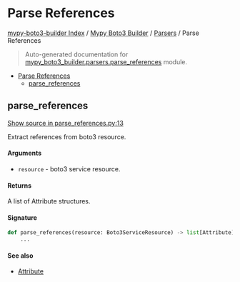 # Parse References

[mypy-boto3-builder Index](../../README.md#mypy-boto3-builder-index) /
[Mypy Boto3 Builder](../index.md#mypy-boto3-builder) /
[Parsers](./index.md#parsers) /
Parse References

> Auto-generated documentation for [mypy_boto3_builder.parsers.parse_references](https://github.com/youtype/mypy_boto3_builder/blob/main/mypy_boto3_builder/parsers/parse_references.py) module.

- [Parse References](#parse-references)
  - [parse_references](#parse_references)

## parse_references

[Show source in parse_references.py:13](https://github.com/youtype/mypy_boto3_builder/blob/main/mypy_boto3_builder/parsers/parse_references.py#L13)

Extract references from boto3 resource.

#### Arguments

- `resource` - boto3 service resource.

#### Returns

A list of Attribute structures.

#### Signature

```python
def parse_references(resource: Boto3ServiceResource) -> list[Attribute]:
    ...
```

#### See also

- [Attribute](../structures/attribute.md#attribute)


